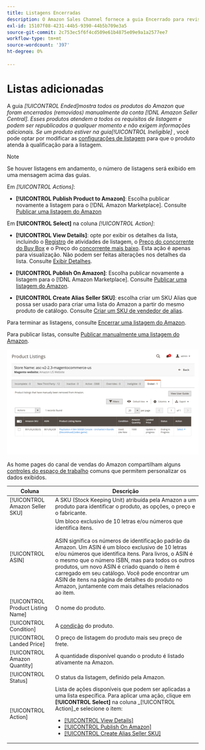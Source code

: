 ```yaml
---
title: Listagens Encerradas
description: O Amazon Sales Channel fornece a guia Encerrado para revisar as listagens finais do Amazon Marketplace, que podem ser republicadas quando você escolher.
exl-id: 15107f08-4231-44b5-9390-44b5b709e3a5
source-git-commit: 2c753ec5f6f4cd509e61b4875e09e9a1a2577ee7
workflow-type: tm+mt
source-wordcount: '397'
ht-degree: 0%

---
```


# Listas adicionadas

A guia _[!UICONTROL Ended]_mostra todos os produtos do Amazon que foram encerrados (removidos) manualmente da conta [!DNL Amazon Seller Central]. Esses produtos atendem a todos os requisitos de listagem e podem ser republicados a qualquer momento e não exigem informações adicionais. Se um produto estiver na guia_[!UICONTROL Ineligible]_ , você pode optar por modificar as [configurações de listagem](./listing-settings.md) para que o produto atenda à qualificação para a listagem.

>[!NOTE]
>
>Se houver listagens em andamento, o número de listagens será exibido em uma mensagem acima das guias.

Em _[!UICONTROL Actions]_:

- **[!UICONTROL Publish Product to Amazon]**: Escolha publicar novamente a listagem para o  [!DNL Amazon Marketplace]. Consulte [Publicar uma listagem do Amazon](./publish-listings-manually.md)

Em **[!UICONTROL Select]** na coluna _[!UICONTROL Action]_:

- **[!UICONTROL View Details]**: opte por exibir os detalhes da lista, incluindo o  [Registro](./product-listing-details.md#listing-activity-log) de atividades de listagem, o  [Preço do concorrente do Buy Box](./product-listing-details.md#buy-box-competitor-pricing) e o Preço do  [concorrente mais baixo](./product-listing-details.md#lowest-competitor-pricing). Esta ação é apenas para visualização. Não podem ser feitas alterações nos detalhes da lista. Consulte [Exibir Detalhes](./product-listing-details.md).

- **[!UICONTROL Publish On Amazon]**: Escolha publicar novamente a listagem para o  [!DNL Amazon Marketplace]. Consulte [Publicar uma listagem do Amazon](./publish-listings-manually.md).

- **[!UICONTROL Create Alias Seller SKU]**: escolha criar um SKU Alias que possa ser usado para criar uma lista do Amazon a partir do mesmo produto de catálogo. Consulte [Criar um SKU de vendedor de alias](./create-alias-seller-sku.md).

Para terminar as listagens, consulte [Encerrar uma listagem do Amazon](./end-listings-manually.md).

Para publicar listas, consulte [Publicar manualmente uma listagem do Amazon](./publish-listings-manually.md).

![Listagens do Amazon encerradas](assets/amazon-ended-listings.png)

As home pages do canal de vendas do Amazon compartilham alguns [controles do espaço de trabalho](./workspace-controls.md) comuns que permitem personalizar os dados exibidos.

| Coluna | Descrição |
|--- |--- |
| [!UICONTROL Amazon Seller SKU] | A SKU (Stock Keeping Unit) atribuída pela Amazon a um produto para identificar o produto, as opções, o preço e o fabricante. |
| [!UICONTROL ASIN] | Um bloco exclusivo de 10 letras e/ou números que identifica itens.<br><br>ASIN significa os números de identificação padrão da Amazon. Um ASIN é um bloco exclusivo de 10 letras e/ou números que identifica itens. Para livros, o ASIN é o mesmo que o número ISBN, mas para todos os outros produtos, um novo ASIN é criado quando o item é carregado em seu catálogo. Você pode encontrar um ASIN de itens na página de detalhes do produto no Amazon, juntamente com mais detalhes relacionados ao item. |
| [!UICONTROL Product Listing Name] | O nome do produto. |
| [!UICONTROL Condition] | A [condição](./product-listing-condition.md) do produto. |
| [!UICONTROL Landed Price] | O preço de listagem do produto mais seu preço de frete. |
| [!UICONTROL Amazon Quantity] | A quantidade disponível quando o produto é listado ativamente na Amazon. |
| [!UICONTROL Status] | O status da listagem, definido pela Amazon. |
| [!UICONTROL Action] | Lista de ações disponíveis que podem ser aplicadas a uma lista específica. Para aplicar uma ação, clique em **[!UICONTROL Select]** na coluna _[!UICONTROL Action]_e selecione o item:<ul><li>[[!UICONTROL View Details]](./product-listing-details.md)</li><li>[[!UICONTROL Publish On Amazon]](./publish-listings-manually.md)</li><li>[[!UICONTROL Create Alias Seller SKU]](./create-alias-seller-sku.md#region-specific)</li></ul> |
